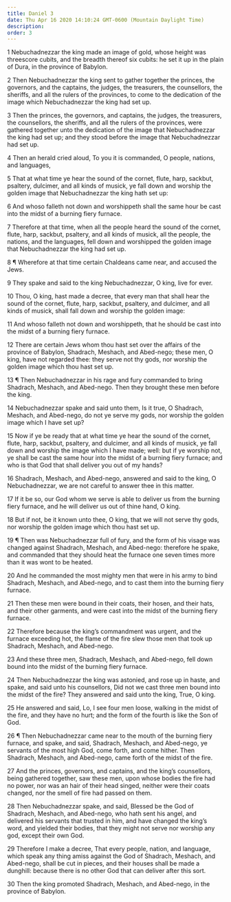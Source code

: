 ```yaml
---
title: Daniel 3
date: Thu Apr 16 2020 14:10:24 GMT-0600 (Mountain Daylight Time)
description: 
order: 3
---
```


<p>
  1 Nebuchadnezzar the king made an image of gold, whose height was threescore
  cubits, and the breadth thereof six cubits: he set it up in the plain of Dura,
  in the province of Babylon.
</p>
<p>
  2 Then Nebuchadnezzar the king sent to gather together the princes, the
  governors, and the captains, the judges, the treasurers, the counsellors, the
  sheriffs, and all the rulers of the provinces, to come to the dedication of
  the image which Nebuchadnezzar the king had set up.
</p>
<p>
  3 Then the princes, the governors, and captains, the judges, the treasurers,
  the counsellors, the sheriffs, and all the rulers of the provinces, were
  gathered together unto the dedication of the image that Nebuchadnezzar the
  king had set up; and they stood before the image that Nebuchadnezzar had set
  up.
</p>
<p>
  4 Then an herald cried aloud, To you it is commanded, O people, nations, and
  languages,
</p>
<p>
  5 That at what time ye hear the sound of the cornet, flute, harp, sackbut,
  psaltery, dulcimer, and all kinds of musick, ye fall down and worship the
  golden image that Nebuchadnezzar the king hath set up:
</p>
<p>
  6 And whoso falleth not down and worshippeth shall the same hour be cast into
  the midst of a burning fiery furnace.
</p>
<p>
  7 Therefore at that time, when all the people heard the sound of the cornet,
  flute, harp, sackbut, psaltery, and all kinds of musick, all the people, the
  nations, and the languages, fell down and worshipped the golden image that
  Nebuchadnezzar the king had set up.
</p>
<p>
  8 &#xB6; Wherefore at that time certain Chaldeans came near, and accused the
  Jews.
</p>
<p>9 They spake and said to the king Nebuchadnezzar, O king, live for ever.</p>
<p>
  10 Thou, O king, hast made a decree, that every man that shall hear the sound
  of the cornet, flute, harp, sackbut, psaltery, and dulcimer, and all kinds of
  musick, shall fall down and worship the golden image:
</p>
<p>
  11 And whoso falleth not down and worshippeth, that he should be cast into the
  midst of a burning fiery furnace.
</p>
<p>
  12 There are certain Jews whom thou hast set over the affairs of the province
  of Babylon, Shadrach, Meshach, and Abed-nego; these men, O king, have not
  regarded thee: they serve not thy gods, nor worship the golden image which
  thou hast set up.
</p>
<p>
  13 &#xB6; Then Nebuchadnezzar in his rage and fury commanded to bring
  Shadrach, Meshach, and Abed-nego. Then they brought these men before the king.
</p>
<p>
  14 Nebuchadnezzar spake and said unto them, Is it true, O Shadrach, Meshach,
  and Abed-nego, do not ye serve my gods, nor worship the golden image which I
  have set up?
</p>
<p>
  15 Now if ye be ready that at what time ye hear the sound of the cornet,
  flute, harp, sackbut, psaltery, and dulcimer, and all kinds of musick, ye fall
  down and worship the image which I have made; well: but if ye worship not, ye
  shall be cast the same hour into the midst of a burning fiery furnace; and who
  is that God that shall deliver you out of my hands?
</p>
<p>
  16 Shadrach, Meshach, and Abed-nego, answered and said to the king, O
  Nebuchadnezzar, we are not careful to answer thee in this matter.
</p>
<p>
  17 If it be so, our God whom we serve is able to deliver us from the burning
  fiery furnace, and he will deliver us out of thine hand, O king.
</p>
<p>
  18 But if not, be it known unto thee, O king, that we will not serve thy gods,
  nor worship the golden image which thou hast set up.
</p>
<p>
  19 &#xB6; Then was Nebuchadnezzar full of fury, and the form of his visage was
  changed against Shadrach, Meshach, and Abed-nego: therefore he spake, and
  commanded that they should heat the furnace one seven times more than it was
  wont to be heated.
</p>
<p>
  20 And he commanded the most mighty men that were in his army to bind
  Shadrach, Meshach, and Abed-nego, and to cast them into the burning fiery
  furnace.
</p>
<p>
  21 Then these men were bound in their coats, their hosen, and their hats, and
  their other garments, and were cast into the midst of the burning fiery
  furnace.
</p>
<p>
  22 Therefore because the king&#x2019;s commandment was urgent, and the furnace
  exceeding hot, the flame of the fire slew those men that took up Shadrach,
  Meshach, and Abed-nego.
</p>
<p>
  23 And these three men, Shadrach, Meshach, and Abed-nego, fell down bound into
  the midst of the burning fiery furnace.
</p>
<p>
  24 Then Nebuchadnezzar the king was astonied, and rose up in haste, and spake,
  and said unto his counsellors, Did not we cast three men bound into the midst
  of the fire? They answered and said unto the king, True, O king.
</p>
<p>
  25 He answered and said, Lo, I see four men loose, walking in the midst of the
  fire, and they have no hurt; and the form of the fourth is like the Son of
  God.
</p>
<p>
  26 &#xB6; Then Nebuchadnezzar came near to the mouth of the burning fiery
  furnace, and spake, and said, Shadrach, Meshach, and Abed-nego, ye servants of
  the most high God, come forth, and come hither. Then Shadrach, Meshach, and
  Abed-nego, came forth of the midst of the fire.
</p>
<p>
  27 And the princes, governors, and captains, and the king&#x2019;s
  counsellors, being gathered together, saw these men, upon whose bodies the
  fire had no power, nor was an hair of their head singed, neither were their
  coats changed, nor the smell of fire had passed on them.
</p>
<p>
  28 Then Nebuchadnezzar spake, and said, Blessed be the God of Shadrach,
  Meshach, and Abed-nego, who hath sent his angel, and delivered his servants
  that trusted in him, and have changed the king&#x2019;s word, and yielded
  their bodies, that they might not serve nor worship any god, except their own
  God.
</p>
<p>
  29 Therefore I make a decree, That every people, nation, and language, which
  speak any thing amiss against the God of Shadrach, Meshach, and Abed-nego,
  shall be cut in pieces, and their houses shall be made a dunghill: because
  there is no other God that can deliver after this sort.
</p>
<span></span>
<p>
  30 Then the king promoted Shadrach, Meshach, and Abed-nego, in the province of
  Babylon.
</p>

